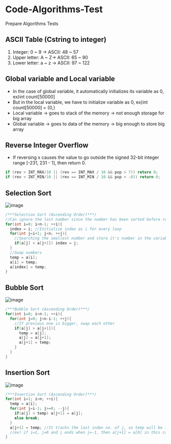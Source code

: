 # Code-Algorithms-Test
Prepare Algorithms Tests

## ASCII Table (Cstring to integer)
1. Integer: 0 ~ 9 -> ASCII: 48 ~ 57
2. Upper letter: A ~ Z-> ASCII: 65 ~ 90
3. Lower letter: a ~ z -> ASCII: 97 ~ 122

## Global variable and Local variable
* In the case of global variable, it automatically initializes its variable as 0, ex)int count[50000]
* But in the local variable, we have to initialize variable as 0, ex)int count[50000] = {0,}
* Local variable -> goes to stack of the memory -> not enough storage for big array
* Global variable -> goes to data of the memory -> big enough to store big array

## Reverse Integer Overflow
* If reversing x causes the value to go outside the signed 32-bit integer range [-231, 231 - 1], then return 0.
```C++
if (rev > INT_MAX/10 || (rev == INT_MAX / 10 && pop > 7)) return 0;
if (rev < INT_MIN/10 || (rev == INT_MIN / 10 && pop < -8)) return 0;
```
## Selection Sort
![image](https://user-images.githubusercontent.com/72503871/104643445-69f48a00-56e7-11eb-8a59-8e6f44e3d31a.png)
```C++
/***Selection Sort (Ascending Order)***/
//Can ignore the last number since the number has been sorted before reaches the last number
for(int i=0; i<n-1; ++i){
  index = i; //Initialize index as i for every loop
  for(int j=i+1; j<n; ++j){
    //Searching the smallest number and store it's number in the variable 'index'.
    if(a[j] < a[j+1]) index = j;
  }
  //Swap numbers
  temp = a[i];
  a[i] = temp;
  a[index] = temp;
}
```
## Bubble Sort
![image](https://user-images.githubusercontent.com/72503871/104643560-90b2c080-56e7-11eb-87c9-8ea5301cabaa.png)
```C++
/***Bubble Sort (Ascending Order)***/
for(int i=0; i<n-1; ++i){
  for(int j=0; j<n-i-1; ++j){
    //If previous one is bigger, swap each other
    if(a[j] > a[j+1]){
      temp = a[j];
      a[j] = a[j+1];
      a[j+1] = temp;
    }
  }
}
```
## Insertion Sort
![image](https://user-images.githubusercontent.com/72503871/104738189-27cb5700-5780-11eb-9e58-5cfbfeb0772c.png)
```C++
/***Insertion Sort (Ascending Order)***/
for(int i=1; i<n; ++i){
  temp = a[i];
  for(int j=i-1; j>=0; --j){
    if(a[j] > temp) a[j+1] = a[j];
    else break;
  }
  a[j+1] = temp; //It tracks the last index no. of j, so temp will be inserted after the last j
  //ex) if i=1, j=0 and j ends when j=-1, then a[j+1] = a[0] in this case.
}
```
